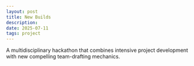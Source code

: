 ```yaml
---
layout: post
title: New Builds
description: 
date: 2025-07-11
tags: project
---
```

A multidisciplinary hackathon that combines intensive project development with new compelling team-drafting mechanics.